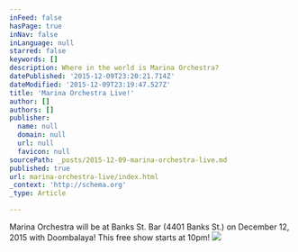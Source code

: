 ```yaml
---
inFeed: false
hasPage: true
inNav: false
inLanguage: null
starred: false
keywords: []
description: Where in the world is Marina Orchestra?
datePublished: '2015-12-09T23:20:21.714Z'
dateModified: '2015-12-09T23:19:47.527Z'
title: 'Marina Orchestra Live!'
author: []
authors: []
publisher:
  name: null
  domain: null
  url: null
  favicon: null
sourcePath: _posts/2015-12-09-marina-orchestra-live.md
published: true
url: marina-orchestra-live/index.html
_context: 'http://schema.org'
_type: Article

---
```

Marina Orchestra will be at Banks St. Bar (4401 Banks St.) on December 12, 2015 with Doombalaya! This free show starts at 10pm!
![](https://the-grid-user-content.s3-us-west-2.amazonaws.com/0c4b2658-4155-4b1a-b453-caec74a4dd1f.jpg)